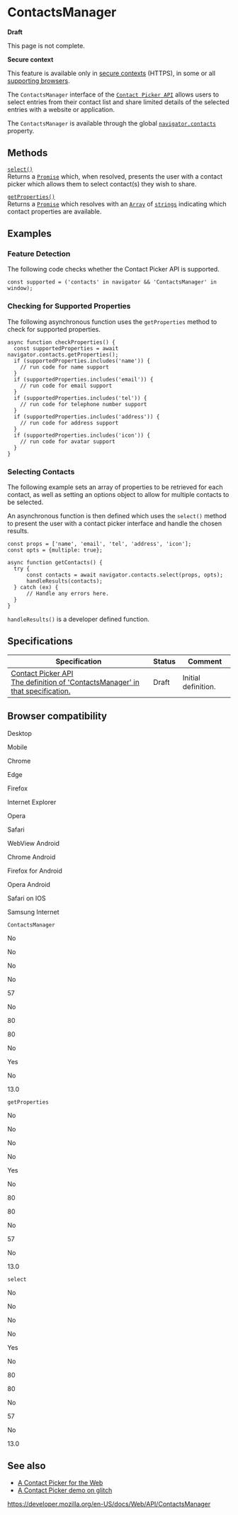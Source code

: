 # ContactsManager

**Draft**

This page is not complete.

**Secure context**

This feature is available only in [secure contexts](https://developer.mozilla.org/en-US/docs/Web/Security/Secure_Contexts) (HTTPS), in some or all [supporting browsers](#browser_compatibility).

The `ContactsManager` interface of the [`Contact Picker API`](contact_picker_api) allows users to select entries from their contact list and share limited details of the selected entries with a website or application.

The `ContactsManager` is available through the global [`navigator.contacts`](navigator/contacts) property.

## Methods

[`select()`](contactsmanager/select)  
Returns a [`Promise`](https://developer.mozilla.org/en-US/docs/Web/JavaScript/Reference/Global_Objects/Promise) which, when resolved, presents the user with a contact picker which allows them to select contact(s) they wish to share.

[`getProperties()`](contactsmanager/getproperties)  
Returns a [`Promise`](https://developer.mozilla.org/en-US/docs/Web/JavaScript/Reference/Global_Objects/Promise) which resolves with an [`Array`](https://developer.mozilla.org/en-US/docs/Web/JavaScript/Reference/Global_Objects/Array) of [`strings`](https://developer.mozilla.org/en-US/docs/Web/JavaScript/Reference/Global_Objects/String) indicating which contact properties are available.

## Examples

### Feature Detection

The following code checks whether the Contact Picker API is supported.

    const supported = ('contacts' in navigator && 'ContactsManager' in window);

### Checking for Supported Properties

The following asynchronous function uses the `getProperties` method to check for supported properties.

    async function checkProperties() {
      const supportedProperties = await navigator.contacts.getProperties();
      if (supportedProperties.includes('name')) {
        // run code for name support
      }
      if (supportedProperties.includes('email')) {
        // run code for email support
      }
      if (supportedProperties.includes('tel')) {
        // run code for telephone number support
      }
      if (supportedProperties.includes('address')) {
        // run code for address support
      }
      if (supportedProperties.includes('icon')) {
        // run code for avatar support
      }
    }

### Selecting Contacts

The following example sets an array of properties to be retrieved for each contact, as well as setting an options object to allow for multiple contacts to be selected.

An asynchronous function is then defined which uses the `select()` method to present the user with a contact picker interface and handle the chosen results.

    const props = ['name', 'email', 'tel', 'address', 'icon'];
    const opts = {multiple: true};

    async function getContacts() {
      try {
          const contacts = await navigator.contacts.select(props, opts);
          handleResults(contacts);
      } catch (ex) {
          // Handle any errors here.
      }
    }

`handleResults()` is a developer defined function.

## Specifications

<table><thead><tr class="header"><th>Specification</th><th>Status</th><th>Comment</th></tr></thead><tbody><tr class="odd"><td><a href="https://wicg.github.io/contact-api/spec/#contacts-manager">Contact Picker API<br />
<span class="small">The definition of 'ContactsManager' in that specification.</span></a></td><td><span class="spec-draft">Draft</span></td><td>Initial definition.</td></tr></tbody></table>

## Browser compatibility

Desktop

Mobile

Chrome

Edge

Firefox

Internet Explorer

Opera

Safari

WebView Android

Chrome Android

Firefox for Android

Opera Android

Safari on IOS

Samsung Internet

`ContactsManager`

No

No

No

No

57

No

80

80

No

Yes

No

13.0

`getProperties`

No

No

No

No

Yes

No

80

80

No

57

No

13.0

`select`

No

No

No

No

Yes

No

80

80

No

57

No

13.0

## See also

- [A Contact Picker for the Web](https://web.dev/contact-picker/)
- [A Contact Picker demo on glitch](https://contact-picker.glitch.me/)

<a href="https://developer.mozilla.org/en-US/docs/Web/API/ContactsManager" class="_attribution-link">https://developer.mozilla.org/en-US/docs/Web/API/ContactsManager</a>
